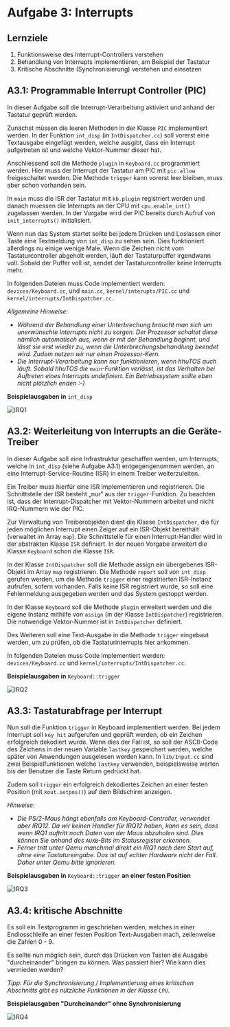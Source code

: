 # Aufgabe 3: Interrupts

## Lernziele

1. Funktionsweise des Interrupt-Controllers verstehen
2. Behandlung von Interrupts implementieren, am Beispiel der Tastatur
3. Kritische Abschnitte (Synchronisierung) verstehen und einsetzen
## A3.1: Programmable Interrupt Controller (PIC)
In dieser Aufgabe soll die Interrupt-Verarbeitung aktiviert und anhand der Tastatur geprüft werden. 

Zunächst müssen die leeren Methoden in der Klasse `PIC` implementiert werden.  In der Funktion `int_disp` (in `IntDispatcher.cc`) soll vorerst eine Textausgabe eingefügt werden, welche ausgibt, dass ein Interrupt aufgetreten ist und welche Vektor-Nummer dieser hat.

Anschliessend soll die Methode `plugin` in `Keyboard.cc` programmiert werden. Hier muss der Interrupt der Tastatur am PIC mit `pic.allow` freigeschaltet werden. Die Methode `trigger` kann vorerst leer bleiben, muss aber schon vorhanden sein.

In `main` muss die ISR der Tastatur mit `kb.plugin` registriert werden und danach muessen die Interrupts an der CPU  mit `cpu.enable_int()` zugelassen werden. In der Vorgabe wird der PIC bereits durch Aufruf von `init_interrupts()` initialisiert.
 
Wenn nun das System startet sollte bei jedem Drücken und Loslassen einer Taste eine Textmeldung von `int_disp` zu sehen sein. Dies funktioniert allerdings nu einige wenige Male. Wenn die Zeichen nicht vom Tastaturcontroller abgeholt werden, läuft der Tastaturpuffer irgendwann voll. Sobald der Puffer voll ist, sendet der Tastaturcontroller keine Interrupts mehr. 
In folgenden Dateien muss Code implementiert werden: `devices/Keyboard.cc`, und `main.cc`,`kernel/interupts/PIC.cc` und `kernel/interrupts/IntDispatcher.cc`.


*Allgemeine Hinweise:*- *Während der Behandlung einer Unterbrechung braucht man sich um unerwünschte Interrupts nicht zu sorgen. Der Prozessor schaltet diese nämlich automatisch aus, wenn er mit der Behandlung beginnt, und lässt sie erst wieder zu, wenn die Unterbrechungsbehandlung beendet wird. Zudem nutzen wir nur einen Prozessor-Kern.*- *Die Interrupt-Verarbeitung kann nur funktionieren, wenn hhuTOS auch läuft. Sobald hhuTOS die* `main`*-Funktion verlässt, ist das Verhalten bei Auftreten eines Interrupts undefiniert. Ein Betriebssystem sollte eben nicht plötzlich enden :-)*


**Beispielausgaben in** `int_disp`

![IRQ1](https://github.com/mschoett/hhuTOSc/blob/aufgabe-3/img/irq1.jpg)


## A3.2: Weiterleitung von Interrupts an die Geräte-Treiber
In dieser Aufgabe soll eine Infrastruktur geschaffen werden, um Interrupts, welche in `int_disp` (siehe Aufgabe A3.1) entgegengenommen werden, an eine Interrupt-Service-Routine (ISR) in einem Treiber weiterzuleiten.
Ein Treiber muss hierfür eine ISR implementieren und registrieren. Die Schnittstelle der ISR besteht „nur“ aus der `trigger`-Funktion. Zu beachten ist, dass der Interrupt-Dispatcher mit Vektor-Nummern arbeitet und nicht IRQ-Nummern wie der PIC.

Zur Verwaltung von Treiberobjekten dient die Klasse `IntDispatcher`, die für jeden möglichenInterrupt einen Zeiger auf ein ISR-Objekt bereithält (verwaltet im Array `map`). Die Schnittstelle für einen Interrupt-Handler wird in der abstrakten Klasse `ISR` definiert. In der neuen Vorgabe erweitert die Klasse `Keyboard` schon die Klasse `ISR`.
In der Klasse `IntDispatcher` soll die Methode assign ein übergebenes ISR-Objekt im Array `map`registrieren. Die Methode `report` soll von `int_disp` gerufen werden, um die Methode `trigger` einer registrierten ISR-Instanz aufrufen, sofern vorhanden. Falls keine ISR registriert wurde, so soll eine Fehlermeldung ausgegeben werden und das System gestoppt werden.
In der Klasse `Keyboard` soll die Methode `plugin` erweitert werden und die eigene Instanz mithilfe von `assign` (in der Klasse `IntDispatcher`) registrieren. Die notwendige Vektor-Nummer ist in `IntDispatcher` definiert. 
 
Des Weiteren soll eine Text-Ausgabe in die Methode `trigger` eingebaut werden, um zu prüfen, ob die Tastaturinterrupts hier ankommen.
In folgenden Dateien muss Code implementiert werden: `devices/Keyboard.cc` und`kernel/interrupts/IntDispatcher.cc`.

**Beispielausgaben in** `Keyboard::trigger`

![IRQ2](https://github.com/mschoett/hhuTOSc/blob/aufgabe-3/img/irq2.jpg)


## A3.3: Tastaturabfrage per Interrupt
Nun soll die Funktion `trigger` in Keyboard implementiert werden. Bei jedem Interrupt soll `key_hit` aufgerufen und geprüft werden, ob ein Zeichen erfolgreich dekodiert wurde. Wenn dies der Fall ist, so soll der ASCII-Code des Zeichens in der neuen Variable `lastkey` gespeichert werden, welche später von Anwendungen ausgelesen werden kann. In `lib/Input.cc` sind zwei Beispielfunktionen welche `lastkey` verwenden, beispielsweise warten bis der Benutzer die Taste Return gedrückt hat.

Zudem soll `trigger` ein erfolgreich dekodiertes Zeichen an einer festen Position (mit `kout.setpos()`) auf dem Bildschirm anzeigen. 
*Hinweise:*- *Die PS/2-Maus hängt ebenfalls am Keyboard-Controller, verwendet aber IRQ12. Da wir keinen Handler für IRQ12 haben, kann es sein, dass wenn IRQ1 auftritt noch Daten von der Maus abzuholen sind. Dies können Sie anhand des* `AUXB`*-Bits im Statusregister erkennen.*- *Ferner tritt unter Qemu manchmal direkt ein IRQ1 nach dem Start auf, ohne eine Tastatureingabe. Das ist auf echter Hardware nicht der Fall. Daher unter Qemu bitte ignorieren.*

**Beispielausgaben in** `Keyboard::trigger` **an einer festen Position**

![IRQ3](https://github.com/mschoett/hhuTOSc/blob/aufgabe-3/img/irq3.jpg)


## A3.4: kritische Abschnitte
Es soll ein Testprogramm in geschrieben werden, welches in einer Endlosschleife an einer festen Position Text-Ausgaben mach, zeilenweise die Zahlen 0 - 9.
Es sollte nun möglich sein, durch das Drücken von Tasten die Ausgabe "durcheinander" bringen zu können. Was passiert hier? Wie kann dies vermieden werden?*Tipp: Für die Synchronisierung / Implementierung eines kritischen Abschnitts gibt es nützliche Funktionen in der Klasse* `CPU`.

**Beispielausgaben "Durcheinander" ohne Synchronisierung**

![IRQ4](https://github.com/mschoett/hhuTOSc/blob/aufgabe-3/img/irq4.jpg)


